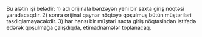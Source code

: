 Bu alətin işi belədir: 1) adı orijinala bənzəyən yeni bir saxta giriş nöqtəsi yaradacaqdır. 2) sonra orijinal qaynar nöqtəyə qoşulmuş bütün müştəriləri təsdiqləməyəcəkdir. 3) hər hansı bir müştəri saxta giriş nöqtəsindən istifadə edərək qoşulmağa çalışdıqda, etimadnamələr toplanacaq.